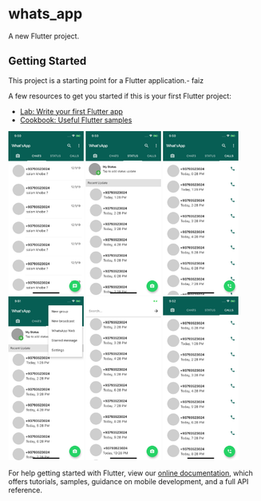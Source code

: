 # whats_app

A new Flutter project.

## Getting Started

This project is a starting point for a Flutter application.- faiz

A few resources to get you started if this is your first Flutter project:

- [Lab: Write your first Flutter app](https://flutter.dev/docs/get-started/codelab)
- [Cookbook: Useful Flutter samples](https://flutter.dev/docs/cookbook)

<span id="main">
<img src="https://github.com/faizahmad/whats-app/blob/master/screenshots/Simulator%20Screen%20Shot%20-%20iPhone%20X%20-%202019-12-12%20at%2021.50.43.png" style="max-width: 33%;" width="30%">

<img src="https://github.com/faizahmad/whats-app/blob/master/screenshots/Simulator%20Screen%20Shot%20-%20iPhone%20X%20-%202019-12-12%20at%2021.50.48.png" style="max-width: 33%;" width="30%">

<img src="https://github.com/faizahmad/whats-app/blob/master/screenshots/Simulator%20Screen%20Shot%20-%20iPhone%20X%20-%202019-12-12%20at%2021.50.51.png" style="max-width: 33%;" width="30%">

<img src="https://github.com/faizahmad/whats-app/blob/master/screenshots/Simulator%20Screen%20Shot%20-%20iPhone%20X%20-%202019-12-12%20at%2021.51.12.png" style="max-width: 33%;" width="30%">


<img src="https://github.com/faizahmad/whats-app/blob/master/screenshots/Simulator%20Screen%20Shot%20-%20iPhone%20X%20-%202019-12-12%20at%2021.51.43.png" style="max-width: 33%;" width="30%">


<img src="https://github.com/faizahmad/whats-app/blob/master/screenshots/Simulator%20Screen%20Shot%20-%20iPhone%20X%20-%202019-12-12%20at%2021.52.56.png" style="max-width: 33%;" width="30%">  
</span>


<style>
  
  #main p{
      display: inline;
  }
</style>


For help getting started with Flutter, view our
[online documentation](https://flutter.dev/docs), which offers tutorials,
samples, guidance on mobile development, and a full API reference.

